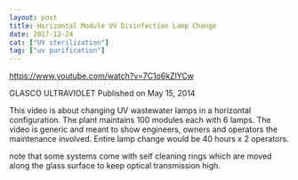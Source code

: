 ```yaml
---
layout: post
title: Horizontal Module UV Disinfection Lamp Change
date: 2017-12-24
cat: ["UV sterilization"]
tag: ["uv purification"]
---
```


https://www.youtube.com/watch?v=7C1o6kZlYCw

GLASCO ULTRAVIOLET
Published on May 15, 2014

This video is about changing UV wastewater lamps in a horizontal configuration.    The plant maintains 100 modules each with 6 lamps.  The video is generic and meant to show engineers, owners and operators the maintenance involved.  Entire lamp change would be 40 hours x 2 operators.

note that some systems come with self cleaning rings which are moved along the glass surface to keep optical transmission high.